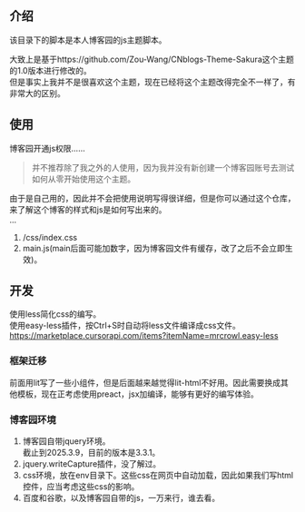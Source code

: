 ## 介绍
该目录下的脚本是本人博客园的js主题脚本。  

大致上是基于https://github.com/Zou-Wang/CNblogs-Theme-Sakura这个主题的1.0版本进行修改的。  
但是事实上我并不是很喜欢这个主题，现在已经将这个主题改得完全不一样了，有非常大的区别。  

## 使用
博客园开通js权限……   
> 并不推荐除了我之外的人使用，因为我并没有新创建一个博客园账号去测试如何从零开始使用这个主题。  

由于是自己用的，因此并不会把使用说明写得很详细，但是你可以通过这个仓库，来了解这个博客的样式和js是如何写出来的。  
...

1. /css/index.css  
2. main.js(main后面可能加数字，因为博客园文件有缓存，改了之后不会立即生效)。  
## 开发
使用less简化css的编写。  
使用easy-less插件，按Ctrl+S时自动将less文件编译成css文件。  
https://marketplace.cursorapi.com/items?itemName=mrcrowl.easy-less  

### 框架迁移
前面用lit写了一些小组件，但是后面越来越觉得lit-html不好用。因此需要换成其他模板，现在正考虑使用preact，jsx加编译，能够有更好的编写体验。  
### 博客园环境
1. 博客园自带jquery环境。  
截止到2025.3.9，目前的版本是3.3.1。  
2. jquery.writeCapture插件，没了解过。  
3. css环境，放在env目录下。这些css在网页中自动加载，因此如果我们写html控件，应当考虑这些css的影响。  
4. 百度和谷歌，以及博客园自带的js，一万来行，谁去看。  